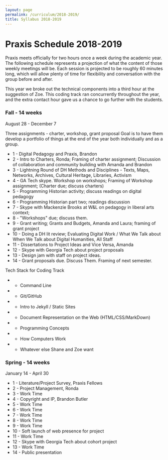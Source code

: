 ```yaml
---
layout: page
permalink: /curriculum/2018-2019/
title: Syllabus 2018-2019
---
```


# Praxis Schedule 2018-2019

Praxis meets officially for two hours once a week during the academic year. The following schedule represents a projection of what the content of those weekly meetings will be. Each session is projected to be roughly 60 minutes long, which will allow plenty of time for flexibility and conversation with the group before and after.

This year we broke out the technical components into a third hour at the suggestion of Zoe. This coding track ran concurrently throughout the year, and the extra contact hour gave us a chance to go further with the students.

### Fall - 14 weeks

August 28 - December 7

Three assignments - charter, workshop, grant proposal
Goal is to have them develop a portfolio of things at the end of the year both individually and as a group.

* 1 - Digital Pedagogy and Praxis, Brandon
* 2 - Intro to Charters, Ronda; Framing of charter assignment; Discussion of collaboration and community building with Amanda and Brandon
* 3 - Lightning Round of DH Methods and Disciplines - Texts, Maps, Networks, Archives, Cultural Heritage, Libraries, Activism
* 4 - GA Tech skype. Workshop on workshops; Framing of Workshop assignment; (Charter due; discuss charters)
* 5 - Programming Historian activity; discuss readings on digital pedagogy
* 6 - Programming Historian part two; readings discussion
* 7 - Skype with Mackenzie Brooks at W&L on pedagogy in liberal arts context; 
* 8 - "Workshops" due; discuss them.
* 9 - Grant writing; Grants and Budgets, Amanda and Laura; framing of grant project
* 10 - Doing a DH lit review; Evaluating Digital Work / What We Talk about When We Talk about Digital Humanities, All Staff
* 11 - Dissertations to Project Ideas and Vice Versa, Amanda
* 12 - Skype with Georgia Tech about project proposals
* 13 - Design jam with staff on project ideas.
* 14 - Grant proposals due. Discuss Them. Framing of next semester.

Tech Stack for Coding Track
* - Command Line
* - Git/GitHub
* - Intro to Jekyll / Static Sites
* - Document Representation on the Web (HTML/CSS/MarkDown)
* - Programming Concepts
* - How Computers Work
* - Whatever else Shane and Zoe want

### Spring - 14 weeks
January 14 - April 30

* 1 - Literature/Project Survey, Praxis Fellows
* 2 - Project Management, Ronda
* 3 - Work Time
* 4 - Copyright and IP, Brandon Butler
* 5 - Work Time
* 6 - Work Time
* 7 - Work Time
* 8 - Work Time
* 9 - Work Time
* 10 - Soft launch of web presence for project
* 11 - Work Time
* 12 - Skype with Georgia Tech about cohort project
* 13 - Work Time
* 14 - Public presentation
